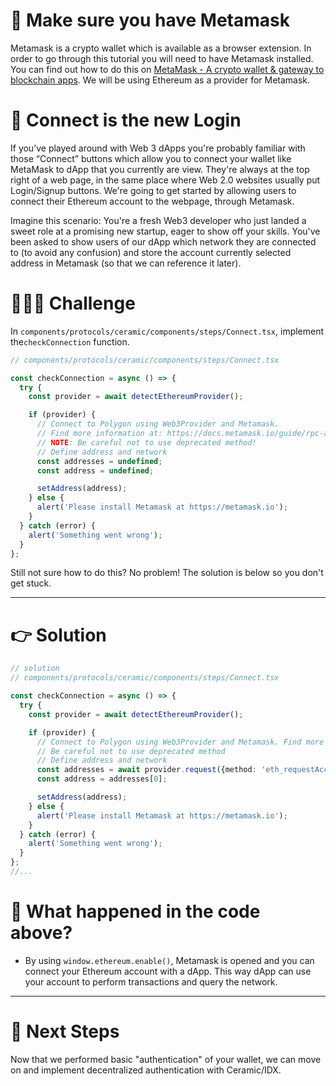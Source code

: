 # 🦊 Make sure you have Metamask

Metamask is a crypto wallet which is available as a browser extension. In order to go through this tutorial you will need to have Metamask installed. You can find out how to do this on [MetaMask - A crypto wallet & gateway to blockchain apps](https://metamask.io/). We will be using Ethereum as a provider for Metamask.

# 🔗 Connect is the new Login

If you’ve played around with Web 3 dApps you're probably familiar with those “Connect” buttons which allow you to connect your wallet like MetaMask to dApp that you currently are view. They're always at the top right of a web page, in the same place where Web 2.0 websites usually put Login/Signup buttons. We're going to get started by allowing users to connect their Ethereum account to the webpage, through Metamask.

Imagine this scenario: You're a fresh Web3 developer who just landed a sweet role at a promising new startup, eager to show off your skills. You've been asked to show users of our dApp which network they are connected to (to avoid any confusion) and store the account currently selected address in Metamask (so that we can reference it later).

# 🧑🏼‍💻 Challenge

In `components/protocols/ceramic/components/steps/Connect.tsx`, implement the`checkConnection` function.

```typescript
// components/protocols/ceramic/components/steps/Connect.tsx

const checkConnection = async () => {
  try {
    const provider = await detectEthereumProvider();

    if (provider) {
      // Connect to Polygon using Web3Provider and Metamask. 
      // Find more information at: https://docs.metamask.io/guide/rpc-api.html.
      // NOTE: Be careful not to use deprecated method!
      // Define address and network
      const addresses = undefined;
      const address = undefined;

      setAddress(address);
    } else {
      alert('Please install Metamask at https://metamask.io');
    }
  } catch (error) {
    alert('Something went wrong');
  }
};
```

Still not sure how to do this? No problem! The solution is below so you don't get stuck.

----------------------------------

# 👉 Solution

```typescript
// solution
// components/protocols/ceramic/components/steps/Connect.tsx

const checkConnection = async () => {
  try {
    const provider = await detectEthereumProvider();

    if (provider) {
      // Connect to Polygon using Web3Provider and Metamask. Find more information at: https://docs.metamask.io/guide/rpc-api.html.
      // Be careful not to use deprecated method
      // Define address and network
      const addresses = await provider.request({method: 'eth_requestAccounts'});
      const address = addresses[0];

      setAddress(address);
    } else {
      alert('Please install Metamask at https://metamask.io');
    }
  } catch (error) {
    alert('Something went wrong');
  }
};
//...
```

# 🤔 What happened in the code above?

* By using `window.ethereum.enable()`, Metamask is opened and you can connect your Ethereum account with a dApp. This way dApp can use your account to perform transactions and query the network.

-------------------------------------

# 👣 Next Steps

Now that we performed basic "authentication" of your wallet, we can move on and implement decentralized authentication with Ceramic/IDX.  


